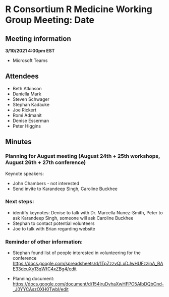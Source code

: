 # R Consortium R Medicine Working Group Meeting: Date

## Meeting information

**3/10/2021 4:00pm EST**

* Microsoft Teams

## Attendees

* Beth Atkinson
* Daniella Mark
* Steven Schwager
* Stephan Kadauke
* Joe Rickert
* Romi Admanit
* Denise Esserman
* Peter Higgins

## Minutes

### Planning for August meeting (August 24th + 25th workshops, August 26th + 27th conference)

Keynote speakers:

* John Chambers - not interested
* Send invite to Karandeep Singh, Caroline Buckhee
  

### Next steps: 

* identify keynotes: Denise to talk with Dr. Marcella Nunez-Smith, Peter to ask Karandeep Singh, someone will ask Caroline Buckhee
* Stephan to contact potential volunteers
* Joe to talk with Brian regarding website

### Reminder of other information: 

* Stephan found list of people interested in volunteering for the conference
https://docs.google.com/spreadsheets/d/1TpZzzvQLxDJwHUFzzjnA_RAE33dcuXy13qWfC4xZBg4/edit

* Planning document: https://docs.google.com/document/d/154jruDvhaXwHFPO5AIbDQbCnd-_J0YYCAszOXH0TwbI/edit 






